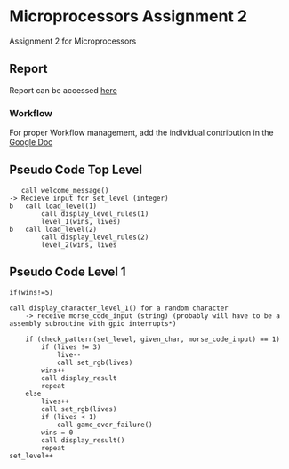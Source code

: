 # Microprocessors Assignment 2

Assignment 2 for Microprocessors

## Report

Report can be accessed [here](https://docs.google.com/document/d/16RKJ-n3LtSh2d0rVcJt9_j-bWo5DYeZhtlXz2NsJ3xg/edit?usp=sharing)


### Workflow


For proper Workflow management, add the individual contribution in the [Google Doc](https://docs.google.com/document/d/1w2TPiovsNV9KAnugQtNTTOijNtJ0zG-WWCioce6xo6E/edit?usp=sharing)


## Pseudo Code Top Level

```
   call welcome_message()
-> Recieve input for set_level (integer)
b	call load_level(1)
		call display_level_rules(1)
		level_1(wins, lives)
b 	call load_level(2)
		call display_level_rules(2)
		level_2(wins, lives
```

## Pseudo Code Level 1

```
if(wins!=5)

call display_character_level_1() for a random character
	-> receive morse_code_input (string) (probably will have to be a assembly subroutine with gpio interrupts*)

	if (check_pattern(set_level, given_char, morse_code_input) == 1)
		if (lives != 3)
			live--
			call set_rgb(lives)
		wins++
        call display_result
		repeat
	else
		lives++
		call set_rgb(lives)
		if (lives < 1)
			call game_over_failure()
		wins = 0
        call display_result()
		repeat
set_level++
```
